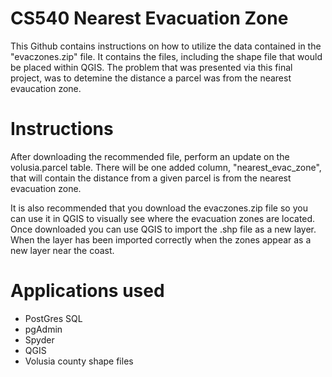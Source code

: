 # CS540 Nearest Evacuation Zone
This Github contains instructions on how to utilize the data contained in the "evaczones.zip" file. It contains the files, including the shape file that would be placed within QGIS. The problem that was presented via this final project, was to detemine the distance a parcel was from the nearest evaucation zone.

# Instructions
After downloading the recommended file, perform an update on the volusia.parcel table. There will be one added column, "nearest_evac_zone", that will contain the distance from a given parcel is from the nearest evacuation zone.

It is also recommended that you download the evaczones.zip file so you can use it in QGIS to visually see where the evacuation zones are located. Once downloaded you can use QGIS to import the .shp file as a new layer. When the layer has been imported correctly when the zones appear as a new layer near the coast.

# Applications used
- PostGres SQL
- pgAdmin
- Spyder
- QGIS 
- Volusia county shape files
